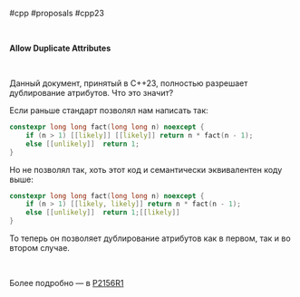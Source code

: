 #cpp #proposals #cpp23

<br/>

**Allow Duplicate Attributes**

<br/>

Данный документ, принятый в C++23, полностью разрешает дублирование атрибутов. Что это значит?

Если раньше стандарт позволял нам написать так:

```c++
constexpr long long fact(long long n) noexcept {
    if (n > 1) [[likely]] [[likely]] return n * fact(n - 1);
    else [[unlikely]]  return 1;
}
```

Но не позволял так, хоть этот код и семантически эквивалентен коду выше:

```c++
constexpr long long fact(long long n) noexcept {
    if (n > 1) [[likely, likely]] return n * fact(n - 1);
    else [[unlikely]]  return 1;[[likely]]
}
```


То теперь он позволяет дублирование атрибутов как в первом, так и во втором случае.

<br/>

Более подробно — в [P2156R1](https://wg21.link/P2156R1)
